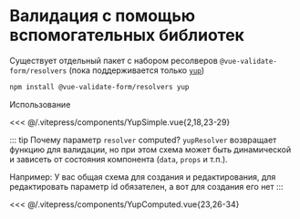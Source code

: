 # Валидация с помощью вспомогательных библиотек

Существует отдельный пакет с набором ресолверов `@vue-validate-form/resolvers` (пока поддерживается только [`yup`](https://github.com/jquense/yup))

```bash
npm install @vue-validate-form/resolvers yup
```

Использование

<<< @/.vitepress/components/YupSimple.vue{2,18,23-29}

::: tip
Почему параметр `resolver` computed? `yupResolver` возвращает функцию для валидации, но при этом схема
может быть динамической и зависеть от состояния компонента (`data`, `props` и т.п.).

Например: У вас общая схема для создания и редактирования, для редактировать параметр id обязателен,
а вот для создания его нет
:::


<<< @/.vitepress/components/YupComputed.vue{23,26-34}
